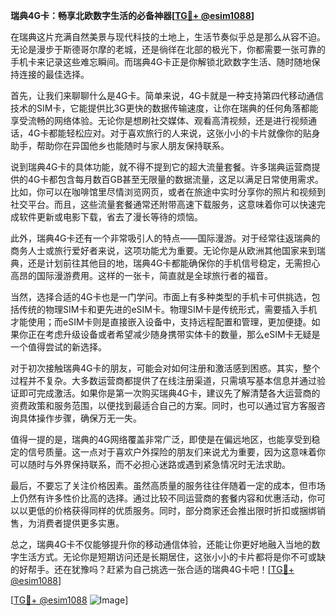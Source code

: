 **瑞典4G卡：畅享北欧数字生活的必备神器[[TG💪+ @esim1088](https://t.me/s/esim1088)]**

在瑞典这片充满自然美景与现代科技的土地上，生活节奏似乎总是那么从容不迫。无论是漫步于斯德哥尔摩的老城，还是徜徉在北部的极光下，你都需要一张可靠的手机卡来记录这些难忘瞬间。而瑞典4G卡正是你解锁北欧数字生活、随时随地保持连接的最佳选择。

首先，让我们来聊聊什么是4G卡。简单来说，4G卡就是一种支持第四代移动通信技术的SIM卡，它能提供比3G更快的数据传输速度，让你在瑞典的任何角落都能享受流畅的网络体验。无论你是想刷社交媒体、观看高清视频，还是进行视频通话，4G卡都能轻松应对。对于喜欢旅行的人来说，这张小小的卡片就像你的贴身助手，帮助你在异国他乡也能随时与家人朋友保持联系。

说到瑞典4G卡的具体功能，就不得不提到它的超大流量套餐。许多瑞典运营商提供的4G卡都包含每月数百GB甚至无限量的数据流量，这足以满足日常使用需求。比如，你可以在咖啡馆里尽情浏览网页，或者在旅途中实时分享你的照片和视频到社交平台。而且，这些流量套餐通常还附带高速下载服务，这意味着你可以快速完成软件更新或电影下载，省去了漫长等待的烦恼。

此外，瑞典4G卡还有一个非常吸引人的特点——国际漫游。对于经常往返瑞典的商务人士或旅行爱好者来说，这项功能尤为重要。无论你是从欧洲其他国家来到瑞典，还是计划前往其他目的地，瑞典4G卡都能确保你的手机信号稳定，无需担心高昂的国际漫游费用。这样的一张卡，简直就是全球旅行者的福音。

当然，选择合适的4G卡也是一门学问。市面上有多种类型的手机卡可供挑选，包括传统的物理SIM卡和更先进的eSIM卡。物理SIM卡是传统形式，需要插入手机才能使用；而eSIM卡则是直接嵌入设备中，支持远程配置和管理，更加便捷。如果你正在考虑升级设备或者希望减少随身携带实体卡的数量，那么eSIM卡无疑是一个值得尝试的新选择。

对于初次接触瑞典4G卡的朋友，可能会对如何注册和激活感到困惑。其实，整个过程并不复杂。大多数运营商都提供了在线注册渠道，只需填写基本信息并通过验证即可完成激活。如果你是第一次购买瑞典4G卡，建议先了解清楚各大运营商的资费政策和服务范围，以便找到最适合自己的方案。同时，也可以通过官方客服咨询具体操作步骤，确保万无一失。

值得一提的是，瑞典的4G网络覆盖非常广泛，即使是在偏远地区，也能享受到稳定的信号质量。这一点对于喜欢户外探险的朋友们来说尤为重要，因为这意味着你可以随时与外界保持联系，而不必担心迷路或遇到紧急情况时无法求助。

最后，不要忘了关注价格因素。虽然高质量的服务往往伴随着一定的成本，但市场上仍然有许多性价比高的选择。通过比较不同运营商的套餐内容和优惠活动，你可以以更低的价格获得同样的优质服务。同时，部分商家还会推出限时折扣或捆绑销售，为消费者提供更多实惠。

总之，瑞典4G卡不仅能够提升你的移动通信体验，还能让你更好地融入当地的数字生活方式。无论你是短期访问还是长期居住，这张小小的卡片都将是你不可或缺的好帮手。还在犹豫吗？赶紧为自己挑选一张合适的瑞典4G卡吧！[[TG💪+ @esim1088](https://t.me/s/esim1088)]

[[TG💪+ @esim1088](https://t.me/s/esim1088) ![Image](https://i.postimg.cc/4NQfJmqS/Snipaste-2025-05-13-00-14-12.png)]